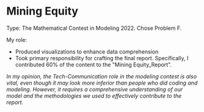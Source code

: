 # Mining Equity

Type: The Mathematical Contest in Modeling 2022. Chose Problem F.

My role:

- Produced visualizations to enhance data comprehension
- Took primary responsibility for crafting the final report. Specifically, I contributed 60% of the content to the "Mining Equity_Report".

*In my opinion, the Tech-Communication role in the modeling contest is also vital, even though it may look more inferior than people who did coding and modeling. However, it requires a comprehensive understanding of our model and the methodologies we used to effectively contribute to the report.*

